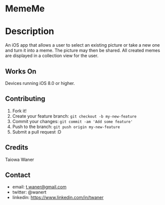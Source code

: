 # MemeMe

# Description

An iOS app that allows a user to select an existing picture or take a new one and turn it into a meme. The picture may then be shared.
All created memes are displayed in a collection view for the user.

## Works On

Devices running iOS 8.0 or higher.

## Contributing

1. Fork it!
2. Create your feature branch: `git checkout -b my-new-feature`
3. Commit your changes: `git commit -am 'Add some feature'`
4. Push to the branch: `git push origin my-new-feature`
5. Submit a pull request :D

## Credits

Taiowa Waner

## Contact
- email: t.waner@gmail.com
- twitter: @wanert
- linkedin: https://www.linkedin.com/in/twaner
